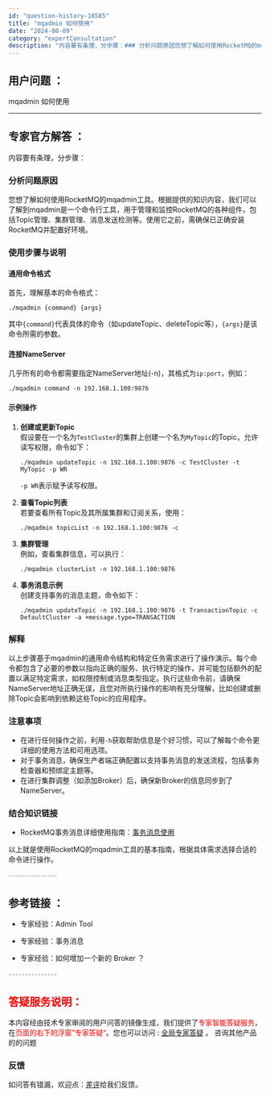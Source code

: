 ```yaml
---
id: "question-history-16585"
title: "mqadmin 如何使用"
date: "2024-08-09"
category: "expertConsultation"
description: "内容要有条理，分步骤：### 分析问题原因您想了解如何使用RocketMQ的mqadmin工具。根据提供的知识内容，我们可以了解到mqadmin是一个命令行工具，用于管理和监控RocketMQ的各种组件，包括Topic管理、集群管理、消息发送检测等。使用它之前，需确保已正确安装RocketMQ并配置"
---
```


## 用户问题 ： 
 mqadmin 如何使用  

---------------
## 专家官方解答 ：

内容要有条理，分步骤：

### 分析问题原因
您想了解如何使用RocketMQ的mqadmin工具。根据提供的知识内容，我们可以了解到mqadmin是一个命令行工具，用于管理和监控RocketMQ的各种组件，包括Topic管理、集群管理、消息发送检测等。使用它之前，需确保已正确安装RocketMQ并配置好环境。

### 使用步骤与说明
#### 通用命令格式
首先，理解基本的命令格式：
```shell
./mqadmin {command} {args}
```
其中`{command}`代表具体的命令（如updateTopic、deleteTopic等），`{args}`是该命令所需的参数。

#### 连接NameServer
几乎所有的命令都需要指定NameServer地址(-n)，其格式为`ip:port`，例如：
```shell
./mqadmin command -n 192.168.1.100:9876
```

#### 示例操作
1. **创建或更新Topic**  
   假设要在一个名为`TestCluster`的集群上创建一个名为`MyTopic`的Topic，允许读写权限，命令如下：
   ```shell
   ./mqadmin updateTopic -n 192.168.1.100:9876 -c TestCluster -t MyTopic -p WR
   ```
   `-p WR`表示赋予读写权限。

2. **查看Topic列表**  
   若要查看所有Topic及其所属集群和订阅关系，使用：
   ```shell
   ./mqadmin topicList -n 192.168.1.100:9876 -c
   ```

3. **集群管理**  
   例如，查看集群信息，可以执行：
   ```shell
   ./mqadmin clusterList -n 192.168.1.100:9876
   ```

4. **事务消息示例**  
   创建支持事务的消息主题，命令如下：
   ```shell
   ./mqadmin updateTopic -n 192.168.1.100:9876 -t TransactionTopic -c DefaultCluster -a +message.type=TRANSACTION
   ```

### 解释
以上步骤基于mqadmin的通用命令结构和特定任务需求进行了操作演示。每个命令都包含了必要的参数以指向正确的服务、执行特定的操作，并可能包括额外的配置以满足特定需求，如权限控制或消息类型指定。执行这些命令前，请确保NameServer地址正确无误，且您对所执行操作的影响有充分理解，比如创建或删除Topic会影响到依赖这些Topic的应用程序。

### 注意事项
- 在进行任何操作之前，利用`-h`获取帮助信息是个好习惯，可以了解每个命令更详细的使用方法和可用选项。
- 对于事务消息，确保生产者端正确配置以支持事务消息的发送流程，包括事务检查器和预绑定主题等。
- 在进行集群调整（如添加Broker）后，确保新Broker的信息同步到了NameServer。

### 结合知识链接
- RocketMQ事务消息详细使用指南：[事务消息使用](https://rocketmq.apache.org/zh/docs/featureBehavior/04transactionmessage)

以上就是使用RocketMQ的mqadmin工具的基本指南，根据具体需求选择合适的命令进行操作。


<font color="#949494">---------------</font> 


## 参考链接 ：

* 专家经验：Admin Tool 
 
 * 专家经验：事务消息 
 
 * 专家经验：如何增加一个新的 Broker ？ 


 <font color="#949494">---------------</font> 
 


## <font color="#FF0000">答疑服务说明：</font> 

本内容经由技术专家审阅的用户问答的镜像生成，我们提供了<font color="#FF0000">专家智能答疑服务</font>，在<font color="#FF0000">页面的右下的浮窗”专家答疑“</font>。您也可以访问 : [全局专家答疑](https://answer.opensource.alibaba.com/docs/intro) 。 咨询其他产品的的问题

### 反馈
如问答有错漏，欢迎点：[差评](https://ai.nacos.io/user/feedbackByEnhancerGradePOJOID?enhancerGradePOJOId=16588)给我们反馈。
